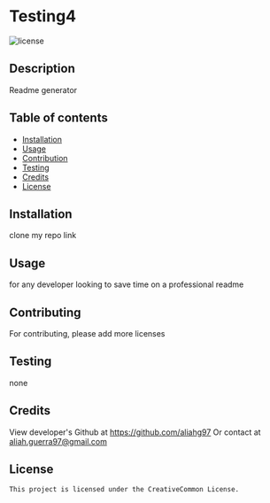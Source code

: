 # Testing4

![license](https://img.shields.io/badge/license-CreativeCommon-deeppink)

  ## Description
  Readme generator

  ## Table of contents
  - [Installation](#installation)
  - [Usage](#usage)
  - [Contribution](#contribution)
  - [Testing](#testing)
  - [Credits](#credits)
  - [License](#license)

  ## Installation
  clone my repo link

  ## Usage
  for any developer looking to save time on a professional readme

  ## Contributing
  For contributing, please add more licenses

  
  ## Testing
  none

  ## Credits
  View developer's Github at https://github.com/aliahg97 
  Or contact at aliah.guerra97@gmail.com
  
  ## License
    This project is licensed under the CreativeCommon License.

